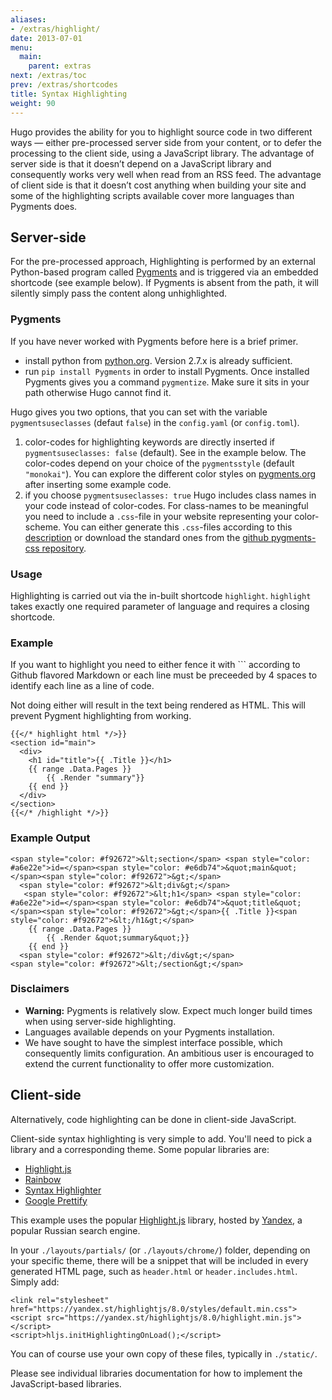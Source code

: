 ```yaml
---
aliases:
- /extras/highlight/
date: 2013-07-01
menu:
  main:
    parent: extras
next: /extras/toc
prev: /extras/shortcodes
title: Syntax Highlighting
weight: 90
---
```


Hugo provides the ability for you to highlight source code in two different
ways &mdash; either pre-processed server side from your content, or to defer
the processing to the client side, using a JavaScript library. The advantage of
server side is that it doesn’t depend on a JavaScript library and consequently
works very well when read from an RSS feed. The advantage of client side is that
it doesn’t cost anything when building your site and some of the highlighting 
scripts available cover more languages than Pygments does.

## Server-side

For the pre-processed approach, Highlighting is performed by an external
Python-based program called [Pygments](http://pygments.org/) and is triggered
via an embedded shortcode (see example below). If Pygments is absent from the path, it will silently simply pass the content along unhighlighted.

### Pygments

If you have never worked with Pygments before here is a brief primer.

+ install python from [python.org](https://www.python.org/downloads/). Version 2.7.x is already sufficient.
+ run `pip install Pygments` in order to install Pygments. Once installed Pygments gives you a command `pygmentize`. Make sure it sits in your path otherwise Hugo cannot find it.

Hugo gives you two options, that you can set with the variable `pygmentsuseclasses` (defaut `false`) in the `config.yaml` (or `config.toml`).

1. color-codes for highlighting keywords are directly inserted if `pygmentsuseclasses: false` (default). See in the example below. The color-codes depend on your choice of the `pygmentsstyle` (default `"monokai"`). You can explore the different color styles on [pygments.org](http://pygments.org/) after inserting some example code.
2. if you choose `pygmentsuseclasses: true` Hugo includes class names in your code instead of color-codes. For class-names to be meaningful you need to include a `.css`-file in your website representing your color-scheme. You can either generate this `.css`-files according to this [description](http://pygments.org/docs/cmdline/) or download the standard ones from the [github pygments-css repository](https://github.com/richleland/pygments-css).

### Usage
Highlighting is carried out via the in-built shortcode `highlight`. `highlight` takes exactly one required parameter of language and requires a
closing shortcode.

### Example
If you want to highlight you need to either fence it with ``` according to Github flavored Markdown or each line must be preceeded by 4 spaces to identify each line as a line of code.

Not doing either will result in the text being rendered as HTML. This will prevent Pygment highlighting from working.
 
```
{{</* highlight html */>}}
<section id="main">
  <div>
    <h1 id="title">{{ .Title }}</h1>
    {{ range .Data.Pages }}
        {{ .Render "summary"}}
    {{ end }}
  </div>
</section>
{{</* /highlight */>}}
```

### Example Output

    <span style="color: #f92672">&lt;section</span> <span style="color: #a6e22e">id=</span><span style="color: #e6db74">&quot;main&quot;</span><span style="color: #f92672">&gt;</span>
      <span style="color: #f92672">&lt;div&gt;</span>
       <span style="color: #f92672">&lt;h1</span> <span style="color: #a6e22e">id=</span><span style="color: #e6db74">&quot;title&quot;</span><span style="color: #f92672">&gt;</span>{{ .Title }}<span style="color: #f92672">&lt;/h1&gt;</span>
        {{ range .Data.Pages }}
            {{ .Render &quot;summary&quot;}}
        {{ end }}
      <span style="color: #f92672">&lt;/div&gt;</span>
    <span style="color: #f92672">&lt;/section&gt;</span>


### Disclaimers

 * **Warning:** Pygments is relatively slow. Expect much longer build times when using server-side highlighting.
 * Languages available depends on your Pygments installation.
 * We have sought to have the simplest interface possible, which consequently
limits configuration. An ambitious user is encouraged to extend the current
functionality to offer more customization.
 


## Client-side

Alternatively, code highlighting can be done in client-side JavaScript.

Client-side syntax highlighting is very simple to add. You'll need to pick
a library and a corresponding theme. Some popular libraries are:

- [Highlight.js]
- [Rainbow]
- [Syntax Highlighter]
- [Google Prettify]

This example uses the popular [Highlight.js] library, hosted by [Yandex], a
popular Russian search engine.

In your `./layouts/partials/` (or `./layouts/chrome/`) folder, depending on your specific theme, there
will be a snippet that will be included in every generated HTML page, such
as `header.html` or `header.includes.html`. Simply add:

    <link rel="stylesheet" href="https://yandex.st/highlightjs/8.0/styles/default.min.css">
    <script src="https://yandex.st/highlightjs/8.0/highlight.min.js"></script>
    <script>hljs.initHighlightingOnLoad();</script>

You can of course use your own copy of these files, typically in `./static/`.

[Highlight.js]: http://highlightjs.org/
[Rainbow]: http://craig.is/making/rainbows
[Syntax Highlighter]: http://alexgorbatchev.com/SyntaxHighlighter/
[Google Prettify]: https://code.google.com/p/google-code-prettify/
[Yandex]: http://yandex.ru/

Please see individual libraries documentation for how to implement the JavaScript-based libraries.
